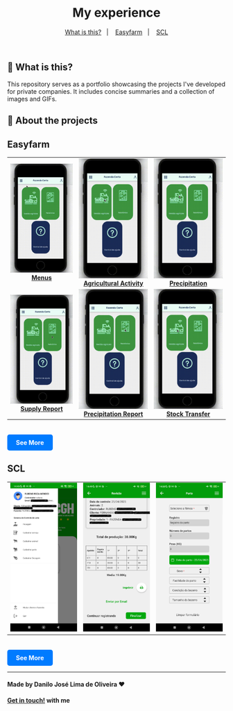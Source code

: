 <div align="center">

# My experience

</div>

<p align="center" direction="row">
  <a href="#balloon-what-is-this">What is this?</a>&nbsp;&nbsp;&nbsp;|&nbsp;&nbsp;&nbsp;
  <a href="#easyfarm">Easyfarm</a>&nbsp;&nbsp;&nbsp;|&nbsp;&nbsp;&nbsp;
  <a href="#scl">SCL</a>
</p>

</br>

## :balloon: What is this?

This repository serves as a portfolio showcasing the projects I've developed for private companies. It includes concise summaries and a collection of images and GIFs.

## :iphone: About the projects

## Easyfarm

<table>
  <tr>
    <td align="center">
      <a href="./EasyFarm/assets/2_Menus.gif">
        <img src="./EasyFarm/assets/2_Menus.gif" alt="Menus" width="200"/><br/>
        <strong>Menus</strong>
      </a>
    </td>
    <td align="center">
      <a href="./EasyFarm/assets/3_AtividadeAgricola.gif">
        <img src="./EasyFarm/assets/3_AtividadeAgricola.gif" alt="Atividade Agrícola" width="200"/><br/>
        <strong>Agricultural Activity</strong>
      </a>
    </td>
    <td align="center">
      <a href="./EasyFarm/assets/8_Pluviometria.gif">
        <img src="./EasyFarm/assets/8_Pluviometria.gif" alt="Pluviometria" width="200"/><br/>
        <strong>Precipitation</strong>
      </a>
    </td>
  </tr>
  <tr>
    <td align="center">
      <a href="./EasyFarm/assets/9_RelatorioAbastecimento.gif">
        <img src="./EasyFarm/assets/9_RelatorioAbastecimento.gif" alt="Rel. Abastecimento" width="200"/><br/>
        <strong>Supply Report</strong>
      </a>
    </td>
    <td align="center">
      <a href="./EasyFarm/assets/12_RelatorioPluvioMetria.gif">
        <img src="./EasyFarm/assets/12_RelatorioPluvioMetria.gif" alt="Rel. Pluviometria" width="200"/><br/>
        <strong>Precipitation Report</strong>
      </a>
    </td>
    <td align="center">
      <a href="./EasyFarm/assets/13_TransferenciaDeEstoque.gif">
        <img src="./EasyFarm/assets/13_TransferenciaDeEstoque.gif" alt="Transferência de Estoque" width="200"/><br/>
        <strong>Stock Transfer</strong>
      </a>
    </td>
  </tr>
</table>

<a href="https://github.com/Danilo-Js/My_Experience/blob/main/Easyfarm/info.md" style="display:inline-block;background-color:#007BFF;color:white;padding:10px 20px;text-align:center;text-decoration:none;border-radius:5px;font-weight:bold;margin-top:20px;">See More</a>

## SCL

<table>
  <tr>
    <td align="center">
      <a href="#">
        <img src="./SCL/assets/Drawer.jpg" alt="Component 1" width="200"/>
      </a>
    </td>
    <td align="center">
      <a href="#">
        <img src="./SCL/assets/Revisao.jpg" alt="Component 4" width="200"/>
      </a>
    </td>
    <td align="center">
      <a href="#">
        <img src="./SCL/assets/Parto.jpg" alt="Component 4" width="200"/>
      </a>
    </td>
  </tr>
</table>

<a href="https://github.com/Danilo-Js/My_Experience/blob/main/SCL/info.md" style="display:inline-block;background-color:#007BFF;color:white;padding:10px 20px;text-align:center;text-decoration:none;border-radius:5px;font-weight:bold;margin-top:20px;">See More</a>

---

#### Made by Danilo José Lima de Oliveira ♥ 
#### [Get in touch!](https://www.linkedin.com/in/danilo-js/) with me 
